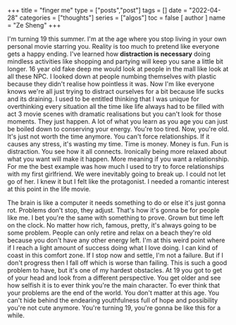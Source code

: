 +++
title = "finger me"
type = ["posts","post"]
tags = []
date = "2022-04-28"
categories = ["thoughts"]
series = ["algos"]
toc = false
[ author ]
  name = "Ze Sheng"
+++

I'm turning 19 this summer. I'm at the age where you stop living in your own personal movie starring you. Reality is too much to pretend like everyone gets a happy ending. I've learned how **distraction is necessary** doing mindless activities like shopping and partying will keep you sane a little bit longer. 16 year old fake deep me would look at people in the mall like look at all these NPC. I looked down at people numbing themselves with plastic because they didn't realise how pointless it was. Now I'm like everyone knows we're all just trying to distract ourselves for a bit because life sucks and its draining. I used to be entitled thinking that I was unique for overthinking every situation all the time like life always had to be filled with act 3 movie scenes with dramatic realisations but you can't look for those moments. They just happen. A lot of what you learn as you age you can just be boiled down to conserving your energy. You're too tired. Now, you're old. It's just not worth the time anymore. You can't force relationships. If it causes any stress, it's wasting my time. Time is money. Money is fun. Fun is distraction. You see how it all connects. Ironically being more relaxed about what you want will make it happen. More meaning if you want a relationship. For me the best example was how much I used to try to force relationships with my first girlfriend. We were inevitably going to break up. I could not let go of her. I knew it but I felt like the protagonist. I needed a romantic interest at this point in the life movie. 


The brain is like a computer it needs something to do or else it's just gonna rot. Problems don't stop, they adjust. That's how it's gonna be for people like me. I bet you're the same with something to prove. Grown but time left on the clock. No matter how rich, famous, pretty, it's always going to be some problem. People can only retire and relax on a beach they're old because you don't have any other energy left. I'm at this weird point where if I reach a light amount of success doing what I love doing. I can kind of coast in this comfort zone. If I stop now and settle, I'm not a failure. But if I don't progress then I fall off which is worse than failing. This is such a good problem to have, but it's one of my hardest obstacles. At 19 you got to get of your head and look from a different perspective. You get older and see how selfish it is to ever think you're the main character. To ever think that your problems are the end of the world. You don't matter at this age. You can't hide behind the endearing youthfulness full of hope and possibility you're not cute anymore. You're turning 19, you're gonna be like this for a while. 
